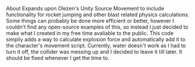 About
Expands upon Olezen's Unity Source Movement to include functionality for rocket jumping and other blast related physics calculations. Some things can probably be done more efficient or better, however I couldn't find any open-source examples of this, so instead I just decided to make what I created in my free time avaliable to the public. This code simpily adds a way to calculate explosion force and automatically add it to the character's movement script. Currently, water doesn't work as I had to turn it off, the collider was messing up and I decided to leave it till later. It should be fixed whenever I get the time to.
